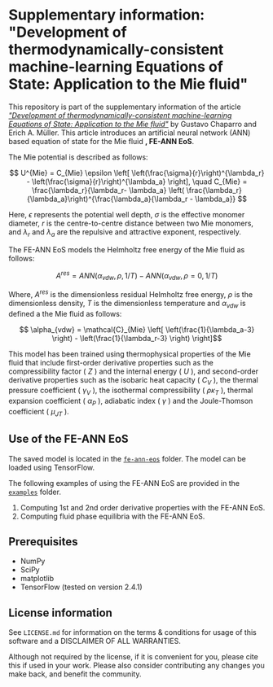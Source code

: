 # Supplementary information: "Development of thermodynamically-consistent machine-learning Equations of State: Application to the Mie fluid"

This repository is part of the supplementary information of the article *["Development of thermodynamically-consistent machine-learning Equations of State: Application to the Mie fluid"](https://doi.org/10.1063/5.0146634)* by Gustavo Chaparro and Erich A. Müller. This article introduces an artificial neural network (ANN) based equation of state for the Mie fluid **, FE-ANN EoS**. 

The Mie potential is described as follows:

$$ U^{Mie} = C_{Mie} \epsilon \left[ \left(\frac{\sigma}{r}\right)^{\lambda_r} -  \left(\frac{\sigma}{r}\right)^{\lambda_a} \right], \quad C_{Mie} = \frac{\lambda_r}{\lambda_r- \lambda_a} \left( \frac{\lambda_r}{\lambda_a}\right)^{\frac{\lambda_a}{\lambda_r - \lambda_a}} $$ 

Here, $\epsilon$ represents the potential well depth, $\sigma$ is the effective monomer diameter, $r$ is the centre-to-centre distance between two Mie monomers, and $\lambda_r$ and $\lambda_a$ are the repulsive and attractive exponent, respectively.

The FE-ANN EoS models the Helmholtz free energy of the Mie fluid as follows:


$$ A^{res} = ANN(\alpha_{vdw}, \rho, 1/T) - ANN(\alpha_{vdw}, \rho=0, 1/T) $$

Where, $A^{res}$ is the dimensionless residual Helmholtz free energy, $\rho$ is the dimensionless density, $T$ is the dimensionless temperature and $\alpha_{vdw}$ is defined a the Mie fluid as follows:

$$ \alpha_{vdw} = \mathcal{C}_{Mie} \left[ \left(\frac{1}{\lambda_a-3} \right) - \left(\frac{1}{\lambda_r-3} \right) \right]$$

This model has been trained using thermophysical properties of the Mie fluid that include first-order derivative properties such as the compressibility factor ( $Z$ ) and the internal energy ( $U$ ), and second-order derivative properties such as the isobaric heat capacity ( $C_V$ ), the thermal pressure coefficient ( $\gamma_V$ ), the isothermal compressibility ( $\rho\kappa_T$ ), thermal expansion coefficient ( $\alpha_P$ ), adiabatic index ( $\gamma$ ) and the Joule-Thomson coefficient ( $\mu_{JT}$ ).


## Use of the FE-ANN EoS

The saved model is located in the [``fe-ann-eos``](./fe-ann-eos) folder. The model can be loaded using TensorFlow.

The following examples of using the FE-ANN EoS are provided in the [``examples``](./examples) folder.

1. Computing 1st and 2nd order derivative properties with the FE-ANN EoS.
2. Computing fluid phase equilibria with the FE-ANN EoS.


## Prerequisites

- NumPy
- SciPy
- matplotlib
- TensorFlow (tested on version 2.4.1)

## License information

See ``LICENSE.md`` for information on the terms & conditions for usage of this software and a DISCLAIMER OF ALL WARRANTIES.

Although not required by the license, if it is convenient for you, please cite this if used in your work. Please also consider contributing any changes you make back, and benefit the community.
